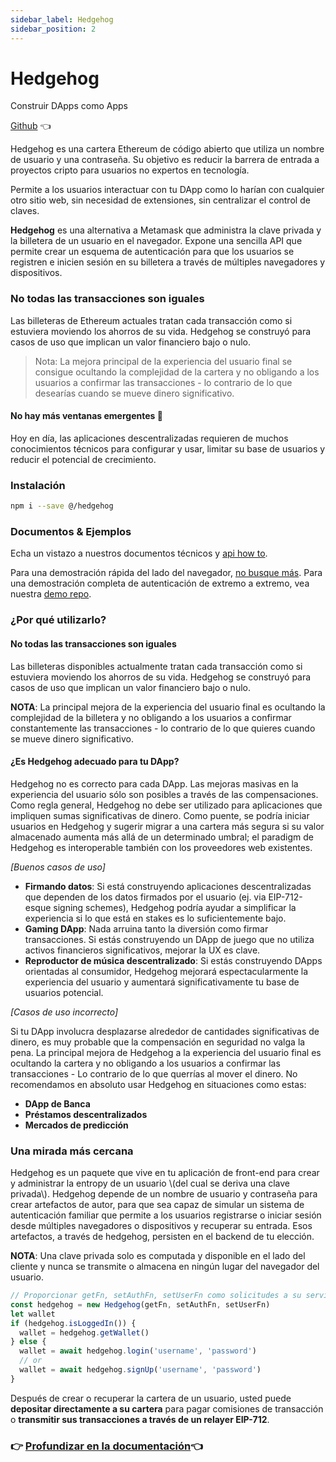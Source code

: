 ```yaml
---
sidebar_label: Hedgehog
sidebar_position: 2
---
```


# Hedgehog

Construir DApps como Apps

[Github](https://github.com/AudiusProject/hedgehog) 👈

Hedgehog es una cartera Ethereum de código abierto que utiliza un nombre de usuario y una contraseña. Su objetivo es reducir la barrera de entrada a proyectos cripto para usuarios no expertos en tecnología.

Permite a los usuarios interactuar con tu DApp como lo harían con cualquier otro sitio web, sin necesidad de extensiones, sin centralizar el control de claves.

**Hedgehog** es una alternativa a Metamask que administra la clave privada y la billetera de un usuario en el navegador. Expone una sencilla API que permite crear un esquema de autenticación para que los usuarios se registren e inicien sesión en su billetera a través de múltiples navegadores y dispositivos.

### No todas las transacciones son iguales

Las billeteras de Ethereum actuales tratan cada transacción como si estuviera moviendo los ahorros de su vida. Hedgehog se construyó para casos de uso que implican un valor financiero bajo o nulo.

> Nota: La mejora principal de la experiencia del usuario final se consigue ocultando la complejidad de la cartera y no obligando a los usuarios a confirmar las transacciones - lo contrario de lo que desearías cuando se mueve dinero significativo.

#### No hay más ventanas emergentes 🦊

Hoy en día, las aplicaciones descentralizadas requieren de muchos conocimientos técnicos para configurar y usar, limitar su base de usuarios y reducir el potencial de crecimiento.

### Instalación

```bash
npm i --save @/hedgehog
```

### Documentos & Ejemplos

Echa un vistazo a nuestros documentos técnicos [](http://audiusproject.github.io/hedgehog-docs) y [api how to](http://audiusproject.github.io/hedgehog-docs#how-to).

Para una demostración rápida del lado del navegador, [no busque más](https://codesandbox.io/embed/pp9zzv2n00). Para una demostración completa de autenticación de extremo a extremo, vea nuestra [demo repo](https://github.com/AudiusProject/-hedgehog-demo).

### ¿Por qué utilizarlo?

#### No todas las transacciones son iguales

Las billeteras disponibles actualmente tratan cada transacción como si estuviera moviendo los ahorros de su vida. Hedgehog se construyó para casos de uso que implican un valor financiero bajo o nulo.

**NOTA**: La principal mejora de la experiencia del usuario final es ocultando la complejidad de la billetera y no obligando a los usuarios a confirmar constantemente las transacciones - lo contrario de lo que quieres cuando se mueve dinero significativo.

#### ¿Es Hedgehog adecuado para tu DApp?

Hedgehog no es correcto para cada DApp. Las mejoras masivas en la experiencia del usuario sólo son posibles a través de las compensaciones. Como regla general, Hedgehog no debe ser utilizado para aplicaciones que impliquen sumas significativas de dinero. Como puente, se podría iniciar usuarios en Hedgehog y sugerir migrar a una cartera más segura si su valor almacenado aumenta más allá de un determinado umbral; el paradigm de Hedgehog es interoperable también con los proveedores web existentes.

_\[Buenos casos de uso\]_

* **Firmando datos**: Si está construyendo aplicaciones descentralizadas que dependen de los datos firmados por el usuario \(ej. via EIP-712-esque signing schemes\), Hedgehog podría ayudar a simplificar la experiencia si lo que está en stakes es lo suficientemente bajo.
* **Gaming DApp**: Nada arruina tanto la diversión como firmar transacciones. Si estás construyendo un DApp de juego que no utiliza activos financieros significativos, mejorar la UX es clave.
* **Reproductor de música descentralizado**: Si estás construyendo DApps orientadas al consumidor, Hedgehog mejorará espectacularmente la experiencia del usuario y aumentará significativamente tu base de usuarios potencial.

_\[Casos de uso incorrecto\]_

Si tu DApp involucra desplazarse alrededor de cantidades significativas de dinero, es muy probable que la compensación en seguridad no valga la pena. La principal mejora de Hedgehog a la experiencia del usuario final es ocultando la cartera y no obligando a los usuarios a confirmar las transacciones - Lo contrario de lo que querrías al mover el dinero. No recomendamos en absoluto usar Hedgehog en situaciones como estas:

* **DApp de Banca**
* **Préstamos descentralizados**
* **Mercados de predicción**

### Una mirada más cercana

Hedgehog es un paquete que vive en tu aplicación de front-end para crear y administrar la entropy de un usuario \\(del cual se deriva una clave privada\\). Hedgehog depende de un nombre de usuario y contraseña para crear artefactos de autor, para que sea capaz de simular un sistema de autenticación familiar que permite a los usuarios registrarse o iniciar sesión desde múltiples navegadores o dispositivos y recuperar su entrada. Esos artefactos, a través de hedgehog, persisten en el backend de tu elección.

**NOTA**: Una clave privada solo es computada y disponible en el lado del cliente y nunca se transmite o almacena en ningún lugar del navegador del usuario.

```javascript
// Proporcionar getFn, setAuthFn, setUserFn como solicitudes a su servicio de base de datos/backend (más detalles en documentos).
const hedgehog = new Hedgehog(getFn, setAuthFn, setUserFn)
let wallet
if (hedgehog.isLoggedIn()) {
  wallet = hedgehog.getWallet()
} else {
  wallet = await hedgehog.login('username', 'password')
  // or
  wallet = await hedgehog.signUp('username', 'password')
}
```

Después de crear o recuperar la cartera de un usuario, usted puede **depositar directamente a su cartera** para pagar comisiones de transacción o **transmitir sus transacciones a través de un relayer EIP-712**.


### 👉 [Profundizar en la documentación](https://audiusproject.github.io/hedgehog-docs/#installation)👈
